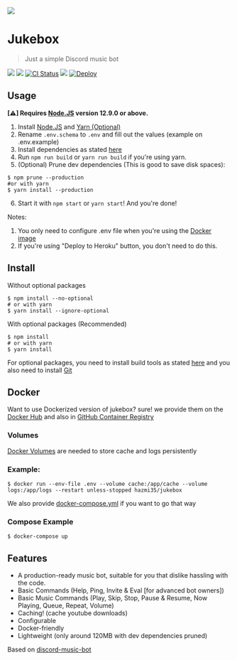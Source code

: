 ![](.github/images/jukebox.png)
# Jukebox
> Just a simple Discord music bot

<a href='https://discordapp.com/oauth2/authorize?client_id=698573904129818624&permissions=53857345&scope=bot'><img src="https://img.shields.io/static/v1?label=Invite%20Me&message=Jukebox%239319&plastic&color=7289DA&logo=discord"></a>
<a href='https://hub.docker.com/r/hazmi35/jukebox' alt="Available on Docker Hub"><img src="https://badgen.net/docker/size/hazmi35/jukebox/latest/amd64"></a>
<a href='https://github.com/Hazmi35/jukebox/actions?query=workflow%3A%22Lint+code+%26+compile+test%22'><img src='https://github.com/Hazmi35/jukebox/workflows/Lint%20code%20&%20compile%20test/badge.svg' alt='CI Status' /></a>
<img src="https://badgen.net/badge/icon/typescript?icon=typescript&label">
<a href="https://heroku.com/deploy"><img src="https://www.herokucdn.com/deploy/button.svg" alt="Deploy"></a>

## Usage

**[⚠] Requires [Node.JS](https://nodejs.org) version 12.9.0 or above.**

1. Install [Node.JS](https://nodejs.org) and [Yarn (Optional)](https://yarnpkg.com)
2. Rename `.env.schema` to `.env` and fill out the values (example on .env.example)
3. Install dependencies as stated [here](https://github.com/Hazmi35/jukebox#install)
4. Run `npm run build` or `yarn run build` if you're using yarn.
5. (Optional) Prune dev dependencies (This is good to save disk spaces):
```shell script
$ npm prune --production
#or with yarn
$ yarn install --production
```
6. Start it with `npm start` or `yarn start`! And you're done!

Notes: 
1. You only need to configure .env file when you're using the [Docker image](https://github.com/Hazmi35/jukebox#Docker)
2. If you're using "Deploy to Heroku" button, you don't need to do this.

## Install

Without optional packages
```shell script
$ npm install --no-optional
# or with yarn
$ yarn install --ignore-optional
```

With optional packages (Recommended)

```shell script
$ npm install
# or with yarn
$ yarn install
```
For optional packages, you need to install build tools as stated [here](https://github.com/nodejs/node-gyp#installation) and you also need to install [Git](https://git-scm.com/)

## Docker
Want to use Dockerized version of jukebox? sure! we provide them on the [Docker Hub](https://hub.docker.com/r/hazmi35/jukebox) and also in [GitHub Container Registry](https://github.com/users/Hazmi35/packages/container/package/jukebox)

### Volumes
[Docker Volumes](https://docs.docker.com/storage/volumes/) are needed to store cache and logs persistently

### Example:
```shell
$ docker run --env-file .env --volume cache:/app/cache --volume logs:/app/logs --restart unless-stopped hazmi35/jukebox
```
We also provide [docker-compose.yml](docker-compose.yml) if you want to go that way

### Compose Example
```
$ docker-compose up
```

## Features
- A production-ready music bot, suitable for you that dislike hassling with the code.
- Basic Commands (Help, Ping, Invite & Eval [for advanced bot owners])
- Basic Music Commands (Play, Skip, Stop, Pause & Resume, Now Playing, Queue, Repeat, Volume)
- Caching! (cache youtube downloads)
- Configurable
- Docker-friendly
- Lightweight (only around 120MB with dev dependencies pruned)

Based on [discord-music-bot](https://github.com/iCrawl/discord-music-bot)
